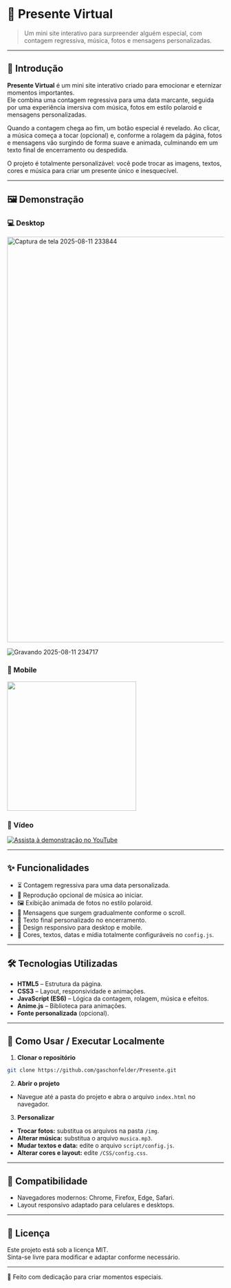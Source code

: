 # 🎁 Presente Virtual

> Um mini site interativo para surpreender alguém especial, com contagem regressiva, música, fotos e mensagens personalizadas.

---

## 📖 Introdução

**Presente Virtual** é um mini site interativo criado para emocionar e eternizar momentos importantes.  
Ele combina uma contagem regressiva para uma data marcante, seguida por uma experiência imersiva com música, fotos em estilo polaroid e mensagens personalizadas.

Quando a contagem chega ao fim, um botão especial é revelado. Ao clicar, a música começa a tocar (opcional) e, conforme a rolagem da página, fotos e mensagens vão surgindo de forma suave e animada, culminando em um texto final de encerramento ou despedida.

O projeto é totalmente personalizável: você pode trocar as imagens, textos, cores e música para criar um presente único e inesquecível.

---

## 🖼️ Demonstração

### 💻 Desktop
<img width="1901" height="941" alt="Captura de tela 2025-08-11 233844" src="https://github.com/user-attachments/assets/d72e193e-d37e-4a73-8c73-3272b34d33a4" />

![Gravando 2025-08-11 234717](https://github.com/user-attachments/assets/482d6f0e-0054-4d9c-911b-ecda24e1e36d)

### 📱 Mobile
<img src="https://github.com/user-attachments/assets/2f1ab952-4361-4907-bee0-9b2035fbf2ab" width="300">

### 🎥 Vídeo
[![Assista à demonstração no YouTube](https://img.youtube.com/vi/xivQlDRPN4c/maxresdefault.jpg)](https://www.youtube.com/watch?v=xivQlDRPN4c)

---

## ✨ Funcionalidades

- ⏳ Contagem regressiva para uma data personalizada.
- 🎵 Reprodução opcional de música ao iniciar.
- 🖼️ Exibição animada de fotos no estilo polaroid.
- 💬 Mensagens que surgem gradualmente conforme o scroll.
- 📜 Texto final personalizado no encerramento.
- 📱 Design responsivo para desktop e mobile.
- 🎨 Cores, textos, datas e mídia totalmente configuráveis no `config.js`.

---

## 🛠️ Tecnologias Utilizadas

- **HTML5** – Estrutura da página.
- **CSS3** – Layout, responsividade e animações.
- **JavaScript (ES6)** – Lógica da contagem, rolagem, música e efeitos.
- **Anime.js** – Biblioteca para animações.
- **Fonte personalizada** (opcional).

---

## 🚀 Como Usar / Executar Localmente

1. **Clonar o repositório**
```bash
git clone https://github.com/gaschonfelder/Presente.git
```

2. **Abrir o projeto**
- Navegue até a pasta do projeto e abra o arquivo `index.html` no navegador.

3. **Personalizar**
- **Trocar fotos:** substitua os arquivos na pasta `/img`.
- **Alterar música:** substitua o arquivo `musica.mp3`.
- **Mudar textos e data:** edite o arquivo `script/config.js`.
- **Alterar cores e layout:** edite `/CSS/config.css`.

---


## 📱 Compatibilidade

- Navegadores modernos: Chrome, Firefox, Edge, Safari.
- Layout responsivo adaptado para celulares e desktops.

---

## 📄 Licença

Este projeto está sob a licença MIT.  
Sinta-se livre para modificar e adaptar conforme necessário.

---

💖 Feito com dedicação para criar momentos especiais.

